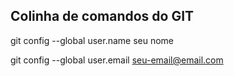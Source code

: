 ## Colinha de comandos do GIT

git config --global user.name seu nome

git config --global user.email seu-email@email.com 
